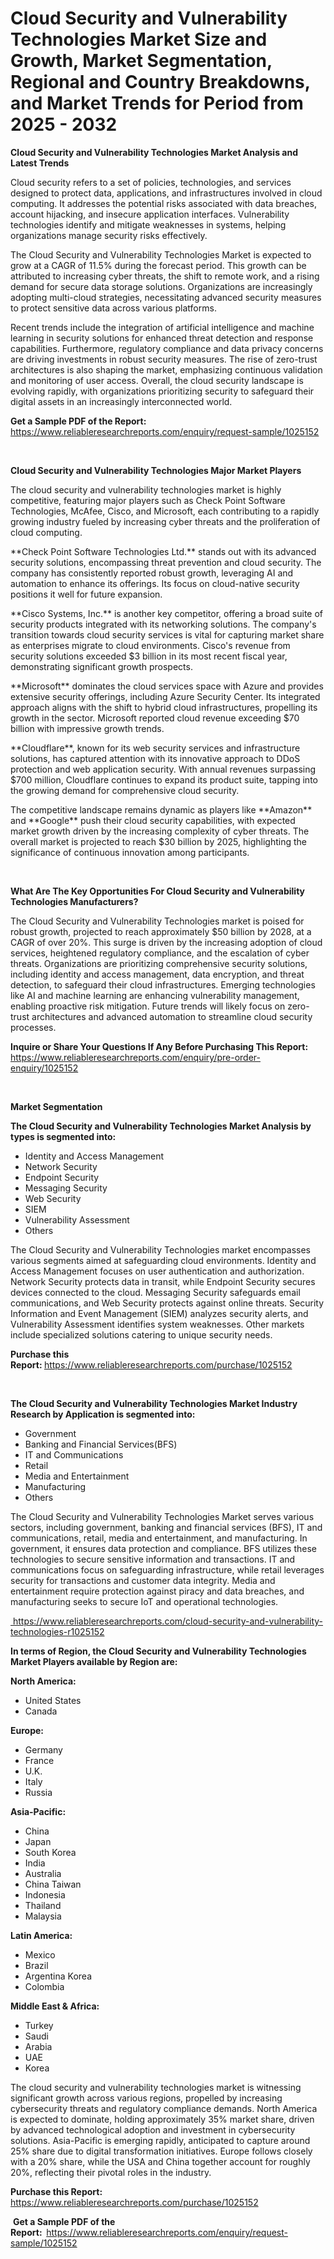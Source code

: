 <p><h1>Cloud Security and Vulnerability Technologies Market Size and Growth, Market Segmentation, Regional and Country Breakdowns, and Market Trends for Period from 2025 -  2032</h1></p><p><strong>Cloud Security and Vulnerability Technologies Market Analysis and Latest Trends</strong></p>
<p><p>Cloud security refers to a set of policies, technologies, and services designed to protect data, applications, and infrastructures involved in cloud computing. It addresses the potential risks associated with data breaches, account hijacking, and insecure application interfaces. Vulnerability technologies identify and mitigate weaknesses in systems, helping organizations manage security risks effectively.</p><p>The Cloud Security and Vulnerability Technologies Market is expected to grow at a CAGR of 11.5% during the forecast period. This growth can be attributed to increasing cyber threats, the shift to remote work, and a rising demand for secure data storage solutions. Organizations are increasingly adopting multi-cloud strategies, necessitating advanced security measures to protect sensitive data across various platforms.</p><p>Recent trends include the integration of artificial intelligence and machine learning in security solutions for enhanced threat detection and response capabilities. Furthermore, regulatory compliance and data privacy concerns are driving investments in robust security measures. The rise of zero-trust architectures is also shaping the market, emphasizing continuous validation and monitoring of user access. Overall, the cloud security landscape is evolving rapidly, with organizations prioritizing security to safeguard their digital assets in an increasingly interconnected world.</p></p>
<p><strong>Get a Sample PDF of the Report:&nbsp;</strong> <a href="https://www.reliableresearchreports.com/enquiry/request-sample/1025152?utm_campaign=3454&utm_medium=2&utm_source=Github&utm_content=ia&utm_term=18042025&utm_id=cloud-security-and-vulnerability-technologies">https://www.reliableresearchreports.com/enquiry/request-sample/1025152</a></p>
<p>&nbsp;</p>
<p><strong>Cloud Security and Vulnerability Technologies Major Market Players</strong></p>
<p><p>The cloud security and vulnerability technologies market is highly competitive, featuring major players such as Check Point Software Technologies, McAfee, Cisco, and Microsoft, each contributing to a rapidly growing industry fueled by increasing cyber threats and the proliferation of cloud computing.</p><p>**Check Point Software Technologies Ltd.** stands out with its advanced security solutions, encompassing threat prevention and cloud security. The company has consistently reported robust growth, leveraging AI and automation to enhance its offerings. Its focus on cloud-native security positions it well for future expansion.</p><p>**Cisco Systems, Inc.** is another key competitor, offering a broad suite of security products integrated with its networking solutions. The company's transition towards cloud security services is vital for capturing market share as enterprises migrate to cloud environments. Cisco's revenue from security solutions exceeded $3 billion in its most recent fiscal year, demonstrating significant growth prospects.</p><p>**Microsoft** dominates the cloud services space with Azure and provides extensive security offerings, including Azure Security Center. Its integrated approach aligns with the shift to hybrid cloud infrastructures, propelling its growth in the sector. Microsoft reported cloud revenue exceeding $70 billion with impressive growth trends.</p><p>**Cloudflare**, known for its web security services and infrastructure solutions, has captured attention with its innovative approach to DDoS protection and web application security. With annual revenues surpassing $700 million, Cloudflare continues to expand its product suite, tapping into the growing demand for comprehensive cloud security.</p><p>The competitive landscape remains dynamic as players like **Amazon** and **Google** push their cloud security capabilities, with expected market growth driven by the increasing complexity of cyber threats. The overall market is projected to reach $30 billion by 2025, highlighting the significance of continuous innovation among participants.</p></p>
<p>&nbsp;</p>
<p><strong>What Are The Key Opportunities For Cloud Security and Vulnerability Technologies Manufacturers?</strong></p>
<p><p>The Cloud Security and Vulnerability Technologies market is poised for robust growth, projected to reach approximately $50 billion by 2028, at a CAGR of over 20%. This surge is driven by the increasing adoption of cloud services, heightened regulatory compliance, and the escalation of cyber threats. Organizations are prioritizing comprehensive security solutions, including identity and access management, data encryption, and threat detection, to safeguard their cloud infrastructures. Emerging technologies like AI and machine learning are enhancing vulnerability management, enabling proactive risk mitigation. Future trends will likely focus on zero-trust architectures and advanced automation to streamline cloud security processes.</p></p>
<p><strong>Inquire or Share Your Questions If Any Before Purchasing This Report:</strong> <a href="https://www.reliableresearchreports.com/enquiry/pre-order-enquiry/1025152?utm_campaign=3454&utm_medium=2&utm_source=Github&utm_content=ia&utm_term=18042025&utm_id=cloud-security-and-vulnerability-technologies">https://www.reliableresearchreports.com/enquiry/pre-order-enquiry/1025152</a></p>
<p>&nbsp;</p>
<p><strong>Market Segmentation</strong></p>
<p><strong>The Cloud Security and Vulnerability Technologies Market Analysis by types is segmented into:</strong></p>
<p><ul><li>Identity and Access Management</li><li>Network Security</li><li>Endpoint Security</li><li>Messaging Security</li><li>Web Security</li><li>SIEM</li><li>Vulnerability Assessment</li><li>Others</li></ul></p>
<p><p>The Cloud Security and Vulnerability Technologies market encompasses various segments aimed at safeguarding cloud environments. Identity and Access Management focuses on user authentication and authorization. Network Security protects data in transit, while Endpoint Security secures devices connected to the cloud. Messaging Security safeguards email communications, and Web Security protects against online threats. Security Information and Event Management (SIEM) analyzes security alerts, and Vulnerability Assessment identifies system weaknesses. Other markets include specialized solutions catering to unique security needs.</p></p>
<p><strong>Purchase this Report:&nbsp;</strong><a href="https://www.reliableresearchreports.com/purchase/1025152?utm_campaign=3454&utm_medium=2&utm_source=Github&utm_content=ia&utm_term=18042025&utm_id=cloud-security-and-vulnerability-technologies">https://www.reliableresearchreports.com/purchase/1025152</a></p>
<p>&nbsp;</p>
<p><strong>The Cloud Security and Vulnerability Technologies Market Industry Research by Application is segmented into:</strong></p>
<p><ul><li>Government</li><li>Banking and Financial Services(BFS)</li><li>IT and Communications</li><li>Retail</li><li>Media and Entertainment</li><li>Manufacturing</li><li>Others</li></ul></p>
<p><p>The Cloud Security and Vulnerability Technologies Market serves various sectors, including government, banking and financial services (BFS), IT and communications, retail, media and entertainment, and manufacturing. In government, it ensures data protection and compliance. BFS utilizes these technologies to secure sensitive information and transactions. IT and communications focus on safeguarding infrastructure, while retail leverages security for transactions and customer data integrity. Media and entertainment require protection against piracy and data breaches, and manufacturing seeks to secure IoT and operational technologies.</p></p>
<p><a href="https://www.reliableresearchreports.com/cloud-security-and-vulnerability-technologies-r1025152?utm_campaign=3454&utm_medium=2&utm_source=Github&utm_content=ia&utm_term=18042025&utm_id=cloud-security-and-vulnerability-technologies">&nbsp;https://www.reliableresearchreports.com/cloud-security-and-vulnerability-technologies-r1025152</a></p>
<p><strong>In terms of Region, the Cloud Security and Vulnerability Technologies Market Players available by Region are:</strong></p>
<p>
    <p> <strong> North America: </strong>
        <ul>
            <li>United States</li>
            <li>Canada</li>
        </ul>
        </p> 
    <p> <strong> Europe: </strong>
        <ul>
            <li>Germany</li>
            <li>France</li>
            <li>U.K.</li>
            <li>Italy</li>
            <li>Russia</li>
        </ul>
        </p> 
    <p> <strong> Asia-Pacific: </strong>
        <ul>
            <li>China</li>
            <li>Japan</li>
            <li>South Korea</li>
            <li>India</li>
            <li>Australia</li>
            <li>China Taiwan</li>
            <li>Indonesia</li>
            <li>Thailand</li>
            <li>Malaysia</li>
        </ul>
        </p> 
    <p> <strong> Latin America: </strong>
        <ul>
            <li>Mexico</li>
            <li>Brazil</li>
            <li>Argentina Korea</li>
            <li>Colombia</li>
        </ul>
        </p> 
    <p> <strong> Middle East & Africa: </strong>
        <ul>
            <li>Turkey</li>
            <li>Saudi</li>
            <li>Arabia</li>
            <li>UAE</li>
            <li>Korea</li>
        </ul>
    </p>
    </p>
<p><p>The cloud security and vulnerability technologies market is witnessing significant growth across various regions, propelled by increasing cybersecurity threats and regulatory compliance demands. North America is expected to dominate, holding approximately 35% market share, driven by advanced technological adoption and investment in cybersecurity solutions. Asia-Pacific is emerging rapidly, anticipated to capture around 25% share due to digital transformation initiatives. Europe follows closely with a 20% share, while the USA and China together account for roughly 20%, reflecting their pivotal roles in the industry.</p></p>
<p><strong>Purchase this Report: </strong><a href="https://www.reliableresearchreports.com/purchase/1025152?utm_campaign=3454&utm_medium=2&utm_source=Github&utm_content=ia&utm_term=18042025&utm_id=cloud-security-and-vulnerability-technologies">https://www.reliableresearchreports.com/purchase/1025152</a></p>
<p>&nbsp;<strong>Get a Sample PDF of the Report:&nbsp;&nbsp;</strong><a href="https://www.reliableresearchreports.com/enquiry/request-sample/1025152?utm_campaign=3454&utm_medium=2&utm_source=Github&utm_content=ia&utm_term=18042025&utm_id=cloud-security-and-vulnerability-technologies">https://www.reliableresearchreports.com/enquiry/request-sample/1025152</a></p>
<p><strong></strong></p>
<p><p></p><p></p><p></p></p>